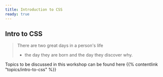 ```yaml
---
title: Introduction to CSS
ready: true
---
```


## Intro to CSS

> There are two great days in a person's life
>
> - the day they are born and the day they discover why.

Topics to be discussed in this workshop can be found here {{% contentlink "topics/intro-to-css" %}}
